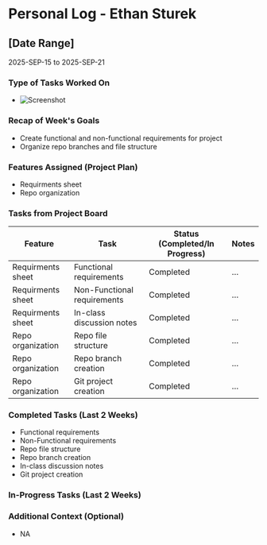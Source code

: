 # Personal Log - Ethan Sturek

## [Date Range]  
2025-SEP-15 to 2025-SEP-21

### Type of Tasks Worked On
- ![Screenshot](/screenshots/Ethan/Week%201.png)

### Recap of Week's Goals
- Create functional and non-functional requirements for project
- Organize repo branches and file structure


### Features Assigned (Project Plan)
- Requirments sheet 
- Repo organization 

### Tasks from Project Board
| Feature | Task | Status (Completed/In Progress) | Notes |
|------|------|-------------------------------|-------|
| Requirments sheet | Functional requirements | Completed | … |
| Requirments sheet | Non-Functional requirements| Completed | … |
| Requirments sheet | In-class discussion notes| Completed | … |
| Repo organization | Repo file structure| Completed | … |
| Repo organization | Repo branch creation| Completed | … |
| Repo organization | Git project creation| Completed | … |

### Completed Tasks (Last 2 Weeks)
- Functional requirements 
- Non-Functional requirements 
- Repo file structure 
- Repo branch creation 
- In-class discussion notes 
- Git project creation 

### In-Progress Tasks (Last 2 Weeks)


### Additional Context (Optional)
- NA